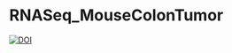 # RNASeq_MouseColonTumor

[![DOI](https://zenodo.org/badge/432278222.svg)](https://zenodo.org/badge/latestdoi/432278222)

